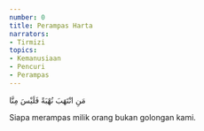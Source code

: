 ```yaml
---
number: 0
title: Perampas Harta
narrators:
- Tirmizi
topics:
- Kemanusiaan
- Pencuri
- Perampas
---
```


<p lang="ar">
مَنِ انْتَهَبَ نُهْبَةً فَلَيْسَ مِنَّا
</p>

Siapa merampas milik orang bukan golongan kami.
